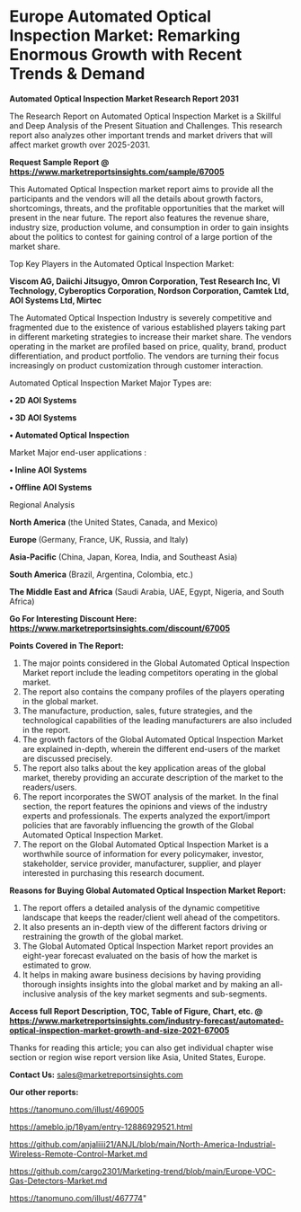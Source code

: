 # Europe Automated Optical Inspection Market: Remarking Enormous Growth with Recent Trends & Demand

<strong>Automated Optical Inspection Market Research Report 2031</strong>

The Research Report on Automated Optical Inspection Market is a Skillful and Deep Analysis of the Present Situation and Challenges. This research report also analyzes other important trends and market drivers that will affect market growth over 2025-2031.

<strong>Request Sample Report @ <a href=https://www.marketreportsinsights.com/sample/67005>https://www.marketreportsinsights.com/sample/67005</a></strong>

This Automated Optical Inspection market report aims to provide all the participants and the vendors will all the details about growth factors, shortcomings, threats, and the profitable opportunities that the market will present in the near future. The report also features the revenue share, industry size, production volume, and consumption in order to gain insights about the politics to contest for gaining control of a large portion of the market share.

Top Key Players in the Automated Optical Inspection Market:

<strong>Viscom AG, Daiichi Jitsugyo, Omron Corporation, Test Research Inc, VI Technology, Cyberoptics Corporation, Nordson Corporation, Camtek Ltd, AOI Systems Ltd, Mirtec</strong>

The Automated Optical Inspection Industry is severely competitive and fragmented due to the existence of various established players taking part in different marketing strategies to increase their market share. The vendors operating in the market are profiled based on price, quality, brand, product differentiation, and product portfolio. The vendors are turning their focus increasingly on product customization through customer interaction.

Automated Optical Inspection Market Major Types are:

<strong>• 2D AOI Systems

• 3D AOI Systems

• Automated Optical Inspection</strong>

Market Major end-user applications :

<strong>• Inline AOI Systems

• Offline AOI Systems</strong>

Regional Analysis

</u><strong><b>North America</b></strong> (the United States, Canada, and Mexico)

<strong><b>Europe </b></strong>(Germany, France, UK, Russia, and Italy)

<strong><b>Asia-Pacific</b></strong> (China, Japan, Korea, India, and Southeast Asia)

<strong><b>South America</b></strong> (Brazil, Argentina, Colombia, etc.)

<strong><b>The Middle East and Africa</b></strong> (Saudi Arabia, UAE, Egypt, Nigeria, and South Africa)

<strong>Go For Interesting Discount Here: <a href=https://www.marketreportsinsights.com/discount/67005>https://www.marketreportsinsights.com/discount/67005</a></strong>

<strong>Points Covered in The Report:</strong>
<ol>
  <li>The major points considered in the Global Automated Optical Inspection Market report include the leading competitors operating in the global market.</li>
  <li>The report also contains the company profiles of the players operating in the global market.</li>
  <li>The manufacture, production, sales, future strategies, and the technological capabilities of the leading manufacturers are also included in the report.</li>
  <li>The growth factors of the Global Automated Optical Inspection Market are explained in-depth, wherein the different end-users of the market are discussed precisely.</li>
  <li>The report also talks about the key application areas of the global market, thereby providing an accurate description of the market to the readers/users.</li>
  <li>The report incorporates the SWOT analysis of the market. In the final section, the report features the opinions and views of the industry experts and professionals. The experts analyzed the export/import policies that are favorably influencing the growth of the Global Automated Optical Inspection Market.</li>
  <li>The report on the Global Automated Optical Inspection Market is a worthwhile source of information for every policymaker, investor, stakeholder, service provider, manufacturer, supplier, and player interested in purchasing this research document.</li>
</ol>
<strong>Reasons for Buying Global Automated Optical Inspection Market Report:</strong>

<ol>
  <li>The report offers a detailed analysis of the dynamic competitive landscape that keeps the reader/client well ahead of the competitors.</li>
  <li>It also presents an in-depth view of the different factors driving or restraining the growth of the global market.</li>
  <li>The Global Automated Optical Inspection Market report provides an eight-year forecast evaluated on the basis of how the market is estimated to grow.</li>
  <li>It helps in making aware business decisions by having providing thorough insights insights into the global market and by making an all-inclusive analysis of the key market segments and sub-segments.</li>
</ol>
<strong>Access full Report Description, TOC, Table of Figure, Chart, etc. @ <a href=https://www.marketreportsinsights.com/industry-forecast/automated-optical-inspection-market-growth-and-size-2021-67005>https://www.marketreportsinsights.com/industry-forecast/automated-optical-inspection-market-growth-and-size-2021-67005</a></strong>


Thanks for reading this article; you can also get individual chapter wise section or region wise report version like Asia, United States, Europe.

<strong>Contact Us:</strong>
sales@marketreportsinsights.com

<strong>Our other reports:</strong>

<a href=https://tanomuno.com/illust/469005>https://tanomuno.com/illust/469005</a>

<a href=https://ameblo.jp/18yam/entry-12886929521.html>https://ameblo.jp/18yam/entry-12886929521.html</a>

<a href=https://github.com/anjaliiii21/ANJL/blob/main/North-America-Industrial-Wireless-Remote-Control-Market.md>https://github.com/anjaliiii21/ANJL/blob/main/North-America-Industrial-Wireless-Remote-Control-Market.md</a>

<a href=https://github.com/cargo2301/Marketing-trend/blob/main/Europe-VOC-Gas-Detectors-Market.md>https://github.com/cargo2301/Marketing-trend/blob/main/Europe-VOC-Gas-Detectors-Market.md</a>

<a href=https://tanomuno.com/illust/467774>https://tanomuno.com/illust/467774</a>"
